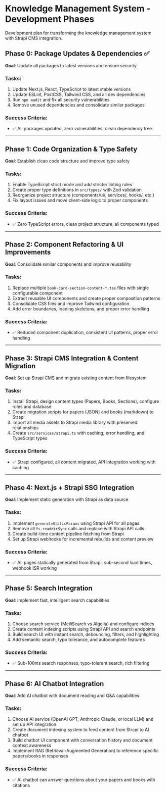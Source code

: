 # Knowledge Management System - Development Phases

Development plan for transforming the knowledge management system with Strapi CMS integration.

## Phase 0: Package Updates & Dependencies ✅
**Goal**: Update all packages to latest versions and ensure security

### Tasks:
1. Update Next.js, React, TypeScript to latest stable versions
2. Update ESLint, PostCSS, Tailwind CSS, and all dev dependencies  
3. Run `npm audit` and fix all security vulnerabilities
4. Remove unused dependencies and consolidate similar packages

### Success Criteria:
- ✅ All packages updated, zero vulnerabilities, clean dependency tree

---

## Phase 1: Code Organization & Type Safety
**Goal**: Establish clean code structure and improve type safety

### Tasks:
1. Enable TypeScript strict mode and add stricter linting rules
2. Create proper type definitions in `src/types/` with Zod validation
3. Reorganize project structure (components/ui/, services/, hooks/, etc.)
4. Fix layout issues and move client-side logic to proper components

### Success Criteria:
- ✅ Zero TypeScript errors, clean project structure, all components typed

---

## Phase 2: Component Refactoring & UI Improvements
**Goal**: Consolidate similar components and improve reusability

### Tasks:
1. Replace multiple `book-card-section-content-*.tsx` files with single configurable component
2. Extract reusable UI components and create proper composition patterns
3. Consolidate CSS files and improve Tailwind configuration
4. Add error boundaries, loading skeletons, and proper error handling

### Success Criteria:
- ✅ Reduced component duplication, consistent UI patterns, proper error handling

---

## Phase 3: Strapi CMS Integration & Content Migration
**Goal**: Set up Strapi CMS and migrate existing content from filesystem

### Tasks:
1. Install Strapi, design content types (Papers, Books, Sections), configure roles and database
2. Create migration scripts for papers (JSON) and books (markdown) to Strapi
3. Import all media assets to Strapi media library with preserved relationships
4. Create `src/services/strapi.ts` with caching, error handling, and TypeScript types

### Success Criteria:
- ✅ Strapi configured, all content migrated, API integration working with caching

---

## Phase 4: Next.js + Strapi SSG Integration
**Goal**: Implement static generation with Strapi as data source

### Tasks:
1. Implement `generateStaticParams` using Strapi API for all pages
2. Remove all `fs.readdirSync` calls and replace with Strapi API calls
3. Create build-time content pipeline fetching from Strapi
4. Set up Strapi webhooks for incremental rebuilds and content preview

### Success Criteria:
- ✅ All pages statically generated from Strapi, sub-second load times, webhook ISR working

---

## Phase 5: Search Integration
**Goal**: Implement fast, intelligent search capabilities

### Tasks:
1. Choose search service (MeiliSearch vs Algolia) and configure indices
2. Create content indexing scripts using Strapi API and search endpoints
3. Build search UI with instant search, debouncing, filters, and highlighting
4. Add semantic search, typo tolerance, and autocomplete features

### Success Criteria:
- ✅ Sub-100ms search responses, typo-tolerant search, rich filtering

---

## Phase 6: AI Chatbot Integration
**Goal**: Add AI chatbot with document reading and Q&A capabilities

### Tasks:
1. Choose AI service (OpenAI GPT, Anthropic Claude, or local LLM) and set up API integration
2. Create document indexing system to feed content from Strapi to AI chatbot
3. Build chatbot UI component with conversation history and document context awareness
4. Implement RAG (Retrieval-Augmented Generation) to reference specific papers/books in responses

### Success Criteria:
- ✅ AI chatbot can answer questions about your papers and books with citations
